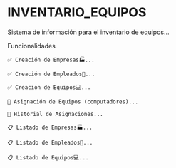 # INVENTARIO_EQUIPOS

Sistema de información para el inventario de equipos...

  Funcionalidades
  
    ✅ Creación de Empresas🏭...
    
    ✅ Creación de Empleados🤵...
    
    ✅ Creación de Equipos💻...
    
    🎫 Asignación de Equipos (computadores)...
    
    📑 Historial de Asignaciones...
    
    📋 Listado de Empresas🏭...
    
    📋 Listado de Empleados🤵...
    
    📋 Listado de Equipos💻...

